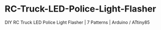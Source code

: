 # RC-Truck-LED-Police-Light-Flasher
DIY RC Truck LED Police Light Flasher | 7 Patterns | Arduino / ATtiny85
